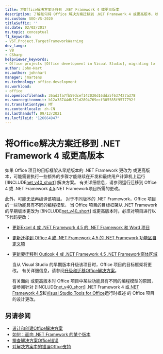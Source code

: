 ```yaml
---
title: 将Office解决方案迁移到 .NET Framework 4 或更高版本
description: 了解如何将 Office 解决方案迁移到 .NET Framework 4 或更高版本，以便项目继续工作。
ms.custom: SEO-VS-2020
titleSuffix: ''
ms.date: 02/02/2017
ms.topic: conceptual
f1_keywords:
- VST.Project.TargetFrameworkWarning
dev_langs:
- VB
- CSharp
helpviewer_keywords:
- Office projects [Office development in Visual Studio], migrating to .NET Framework 4
author: John-Hart
ms.author: johnhart
manager: jmartens
ms.technology: office-development
ms.workload:
- office
ms.openlocfilehash: 36ad3fa7fb59dcef142030d16dda5f637427a378
ms.sourcegitcommit: b12a38744db371d2894769ecf305585f9577792f
ms.translationtype: MT
ms.contentlocale: zh-CN
ms.lasthandoff: 09/13/2021
ms.locfileid: "126664947"
---
```

# <a name="migrate-office-solutions-to-the-net-framework-4-or-later"></a>将Office解决方案迁移到 .NET Framework 4 或更高版本
  如果 Office 项目的目标框架从早期版本的 .NET Framework 更改为 或更高版本，可能需要执行一些额外的步骤才能继续在开发和最终用户计算机上运行 [!INCLUDE[net_v40_short](../sharepoint/includes/net-v40-short-md.md)] 解决方案。 有关详细信息，请参阅运行迁移到 Office 4 或 .NET Framework [4.5](../vsto/required-changes-to-run-office-projects-that-you-migrate-to-the-dotnet-framework-4-or-the-dotnet-framework-4-5.md).NET Framework项目所需的更改。

 此外，可能无法再编译该项目。 对于不同版本的 .NET Framework，Office 项目的一些功能具有不同的编程模型。 当 Office 项目的目标框架从 .NET Framework 的早期版本更改为 [!INCLUDE[net_v40_short](../sharepoint/includes/net-v40-short-md.md)] 或更高版本时，必须对项目进行以下代码更改：

- [更新Excel 4 或 .NET Framework 4.5 的 .NET Framework 和 Word 项目](../vsto/updating-excel-and-word-projects-that-you-migrate-to-the-dotnet-framework-4-or-the-dotnet-framework-4-5.md)

- [更新迁移到 Office 4 或 .NET Framework 4.5 的 .NET Framework 功能区自定义项](update-ribbon-customizations-in-office-projects-to-migrate-to-dotnet-framework-4-or-4-5.md)

- [更新要迁移到 Outlook 4 或 .NET Framework 4.5 .NET Framework窗体区域](../vsto/updating-form-regions-in-outlook-projects-that-you-migrate-to-the-dotnet-framework-4-or-the-dotnet-framework-4-5.md)

  当从 Visual Studio 的早期版本升级该项目时，Office 项目的目标框架将更改。 有关详细信息，请参阅[升级和迁移Office解决方案](../vsto/upgrading-and-migrating-office-solutions.md)。

  有关面向 或更高版本时 Office 项目中某些功能具有不同的编程模型的原因，请参阅针对 [!INCLUDE[net_v40_short](../sharepoint/includes/net-v40-short-md.md)] .NET Framework 4 或[.NET Framework 4.5](../vsto/changes-to-the-design-of-office-projects-that-target-the-dotnet-framework-4-or-the-dotnet-framework-4-5.md)和[Visual Studio Tools for Office](../vsto/visual-studio-tools-for-office-runtime-overview.md)运行时概述 的 Office 项目的设计更改。

## <a name="see-also"></a>另请参阅
- [设计和创建Office解决方案](../vsto/designing-and-creating-office-solutions.md)
- [如何：面向 .NET Framework 的某个版本](../ide/visual-studio-multi-targeting-overview.md)
- [排查解决方案Office错误](../vsto/troubleshooting-errors-in-office-solutions.md)
- [对解决方案中的错误Office支持](../vsto/additional-support-for-errors-in-office-solutions.md)

